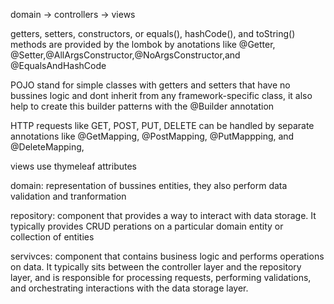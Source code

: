 domain -> controllers -> views

getters, setters, constructors, or equals(), hashCode(), and toString() methods are provided by the 
lombok by anotations like  @Getter, @Setter,@AllArgsConstructor,@NoArgsConstructor,and @EqualsAndHashCode

POJO stand for simple classes with getters and setters that have no bussines logic and dont inherit
from any framework-specific class, it also help to create this builder patterns with the @Builder
annotation

HTTP requests like GET, POST, PUT, DELETE can be handled by separate annotations like @GetMapping,
@PostMapping, @PutMappping, and @DeleteMapping,

views use thymeleaf attributes

domain: representation of bussines entities, they also perform data validation
and tranformation

repository: component that provides a way to interact with data storage. It typically provides CRUD 
perations on a particular domain entity or collection of entities

servivces: component that contains business logic and performs operations on data. It typically 
sits between the controller layer and the repository layer, and is responsible for processing requests,
performing validations, and orchestrating interactions with the data storage layer.
